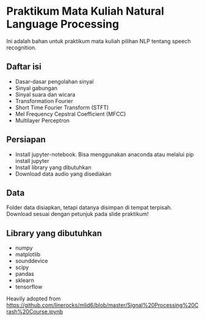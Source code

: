 # Praktikum Mata Kuliah Natural Language Processing
Ini adalah bahan untuk praktikum mata kuliah pilihan NLP tentang speech recognition.

## Daftar isi
- Dasar-dasar pengolahan sinyal
- Sinyal gabungan
- Sinyal suara dan wicara
- Transformation Fourier
- Short Time Fourier Transform (STFT)
- Mel Frequency Cepstral Coefficient (MFCC)
- Multilayer Perceptron

## Persiapan
- Install jupyter-notebook. Bisa menggunakan anaconda atau melalui pip install jupyter
- Install library yang dibutuhkan
- Download data audio yang disediakan

## Data
Folder data disiapkan, tetapi datanya disimpan di tempat terpisah. Download sesuai dengan petunjuk pada slide praktikum!

## Library yang dibutuhkan
- numpy
- matplotlib
- sounddevice
- scipy
- pandas
- sklearn
- tensorflow

Heavily adopted from https://github.com/linerocks/mlid6/blob/master/Signal%20Processing%20Crash%20Course.ipynb
